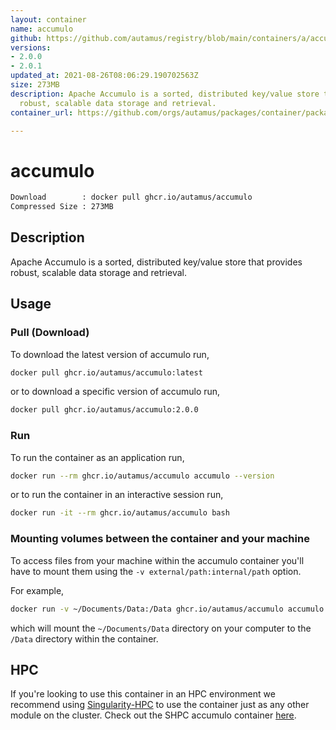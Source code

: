```yaml
---
layout: container
name: accumulo
github: https://github.com/autamus/registry/blob/main/containers/a/accumulo/spack.yaml
versions:
- 2.0.0
- 2.0.1
updated_at: 2021-08-26T08:06:29.190702563Z
size: 273MB
description: Apache Accumulo is a sorted, distributed key/value store that provides
  robust, scalable data storage and retrieval.
container_url: https://github.com/orgs/autamus/packages/container/package/accumulo

---
```

# accumulo
```bash 
Download        : docker pull ghcr.io/autamus/accumulo
Compressed Size : 273MB
```

## Description
Apache Accumulo is a sorted, distributed key/value store that provides robust, scalable data storage and retrieval.

## Usage
### Pull (Download)
To download the latest version of accumulo run,

```bash
docker pull ghcr.io/autamus/accumulo:latest
```

or to download a specific version of accumulo run,

```bash
docker pull ghcr.io/autamus/accumulo:2.0.0
```
### Run
To run the container as an application run,
```bash
docker run --rm ghcr.io/autamus/accumulo accumulo --version
```

or to run the container in an interactive session run,
```bash
docker run -it --rm ghcr.io/autamus/accumulo bash
```

### Mounting volumes between the container and your machine
To access files from your machine within the accumulo container you'll have to mount them using the `-v external/path:internal/path` option.

For example,
```bash
docker run -v ~/Documents/Data:/Data ghcr.io/autamus/accumulo accumulo /Data/myData.csv
```
which will mount the `~/Documents/Data` directory on your computer to the `/Data` directory within the container.

## HPC
If you're looking to use this container in an HPC environment we recommend using [Singularity-HPC](https://singularity-hpc.readthedocs.io) to use the container just as any other module on the cluster. Check out the SHPC accumulo container [here](https://singularityhub.github.io/singularity-hpc/r/ghcr.io-autamus-accumulo/).